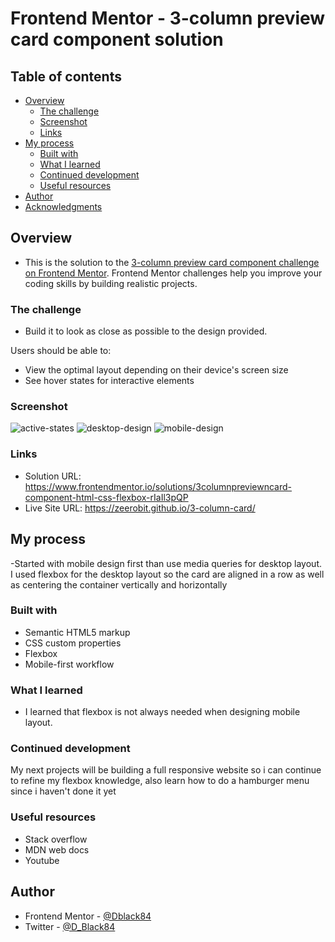 # Frontend Mentor - 3-column preview card component solution


## Table of contents

- [Overview](#overview)
  - [The challenge](#the-challenge)
  - [Screenshot](#screenshot)
  - [Links](#links)
- [My process](#my-process)
  - [Built with](#built-with)
  - [What I learned](#what-i-learned)
  - [Continued development](#continued-development)
  - [Useful resources](#useful-resources)
- [Author](#author)
- [Acknowledgments](#acknowledgments)


## Overview

- This is the solution to the [3-column preview card component challenge on Frontend Mentor](https://www.frontendmentor.io/challenges/3column-preview-card-component-pH92eAR2-). Frontend Mentor challenges help you improve your coding skills by building realistic projects. 

### The challenge

- Build it to look as close as possible to the design provided.

Users should be able to:

- View the optimal layout depending on their device's screen size
- See hover states for interactive elements

### Screenshot

![active-states](https://user-images.githubusercontent.com/49578782/128640150-81bf2066-1cad-4555-af2b-4b39e34e0e9b.jpg)
![desktop-design](https://user-images.githubusercontent.com/49578782/128640171-b73939ce-f00a-4764-89d7-440c7d2952aa.jpg)
![mobile-design](https://user-images.githubusercontent.com/49578782/128640182-fadb47dd-939c-47b5-83ec-22ce7168cec6.jpg)

### Links

- Solution URL: https://www.frontendmentor.io/solutions/3columnpreviewncard-component-html-css-flexbox-rIaIl3pQP
- Live Site URL: https://zeerobit.github.io/3-column-card/

## My process

-Started with mobile design first than use media queries for desktop layout. I used flexbox for the desktop layout so the card are aligned in a row as well as centering
the container vertically and horizontally 

### Built with

- Semantic HTML5 markup
- CSS custom properties
- Flexbox
- Mobile-first workflow


### What I learned

- I learned that flexbox is not always needed when designing mobile layout.


### Continued development

My next projects will be building a full responsive website so i can continue to refine my flexbox knowledge, also learn how to do a hamburger menu since i haven't done it yet

### Useful resources

- Stack overflow
- MDN web docs
- Youtube


## Author

- Frontend Mentor - [@Dblack84](https://www.frontendmentor.io/profile/Dblack84)
- Twitter - [@D_Black84](https://www.twitter.com/D_Black84)

